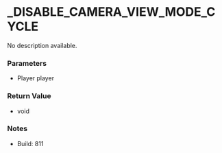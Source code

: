 # _DISABLE_CAMERA_VIEW_MODE_CYCLE

No description available.

### Parameters
* Player player

### Return Value
* void

### Notes
* Build: 811


